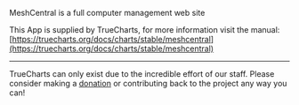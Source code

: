 MeshCentral is a full computer management web site

This App is supplied by TrueCharts, for more information visit the manual: [https://truecharts.org/docs/charts/stable/meshcentral](https://truecharts.org/docs/charts/stable/meshcentral)

---

TrueCharts can only exist due to the incredible effort of our staff.
Please consider making a [donation](https://truecharts.org/docs/about/sponsor) or contributing back to the project any way you can!
